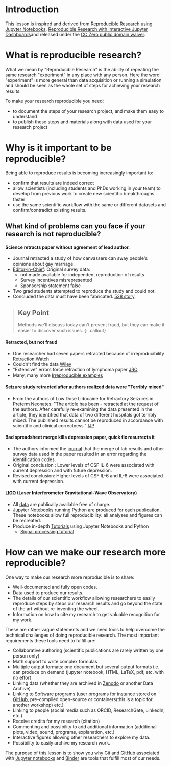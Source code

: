 # Introduction

This lesson is inspired and derived from [Reproducible Research using Jupyter Notebooks](https://reproducible-science-curriculum.github.io/workshop-RR-Jupyter/), [Reproducible Research with Interactive Jupyter Dashboards](https://github.com/annefou/jupyter_dashboards/)and released under the [CC Zero public domain waiver](https://creativecommons.org/publicdomain/zero/1.0/).

# What is reproducible research?

What we mean by "Reproducible Research"  is the ability of repeating the same research "experiment" in any place with any person. Here the word "experiment" is more general than data acquisition or running a simulation and should be seen as the whole set of steps for achieving your research results.

To make your research reproducible you need:

- to document the steps of your research project, and make them easy to understand
- to publish these steps and materials along with data used for your research project


# Why is it important to be reproducible?

Being able to reproduce results is becoming increasingly important to:

- confirm that results are indeed correct
- allow scientists (including students and PhDs working in your team) to develop from previous work to create new scientific breakthroughs faster
- use the same scientific workflow with the same or different datasets and confirm/contradict existing results.  


## What kind of problems can you face if your research is not reproducible?

#### Science retracts paper without agreement of lead author.

- Journal retracted a study of how canvassers can sway people's opinions about gay marriage.
- [Editor-in-Chief](http://news.sciencemag.org/policy/2015/05/science-retracts-gay-marriage-paper-without-lead-author-s-consent): Original survey data:
    * not made available for independent reproduction of results
    * Survey incentives misrepresented
    * Sponsorship statement false
- Two grad students attempted to reproduce the study and could not.
- Concluded the data must have been fabricated. [538 story](http://fivethirtyeight.com/features/how-two-grad-students-uncovered-michael-lacour-fraud-and-a-way-to-change-opinions-on-transgender-rights/).


> ## Key Point
>  Methods we'll discuss today can't prevent fraud, but they can make it easier to discover such issues.
{: .callout}

#### Retracted, but not fraud

- One researcher had seven papers retracted because of irreproducibility [Retraction Watch](http://retractionwatch.com/2014/11/14/univ-no-misconduct-but-poor-research-practice-in-mgt-profs-work-now-subject-to-7-retractions/#more-23666)
- Couldn't find the data [Wiley](http://onlinelibrary.wiley.com/doi/10.1111/j.1468-1331.2011.03524.x/abstract)
- "Extensive" errors force retraction of lymphoma paper [JRO](http://retractionwatch.com/2013/01/14/extensive-errors-force-retraction-of-lymphoma-radiation-paper/)
- Many, many more [Irreproducible examples](https://github.com/Reproducible-Science-Curriculum/Reproducible-Science-Hackathon-Dec-08-2014/wiki/Irreproducible-Examples)


#### Seizure study retracted after authors realized data were "Terribly mixed"

- From the authors of Low Dose Lidocaine for Refractory Seizures in Preterm Neonates: "The article has been - retracted at the request of the authors. After carefully re-examining the data presented in the article, they identified that data of two different hospitals got terribly mixed. The published results cannot be reproduced in accordance with scientific and clinical correctness." [IJP](http://retractionwatch.com/2013/02/01/seizure-study-retracted-after-authors-realize-data-got-terribly-mixed/)

#### Bad spreadsheet merge kills depression paper, quick fix resurrects it

- The authors informed the [journal](http://retractionwatch.com/2014/07/01/bad-spreadsheet-merge-kills-depression-paper-quick-fix-resurrects-it/) that the merge of lab results and other survey data used in the paper resulted in an error regarding the identification codes.
- Original conclusion : Lower levels of CSF IL-6 were associated with current depression and with future depression.
- Revised conclusion: Higher levels of CSF IL-6 and IL-8 were associated with current depression.

#### [LIGO](http://www.ligo.org/) (Laser Interferometer Gravitational-Wave Observatory)

- All [data](https://losc.ligo.org/data/) are publically available free of charge.
- Jupyter Notebooks running Python are produced for each [publication](https://www.ligo.caltech.edu/page/detection-companion-papers). These notebooks allow full reproducibility: all analyses and figures can be recreated.
- Produce in-depth [Tutorials](https://losc.ligo.org/tutorials/) using Jupyter Notebooks and Python
    * [Signal processing tutorial](https://losc.ligo.org/s/events/GW150914/GW150914_tutorial.html)


# How can we make our research more reproducible?

One way to make our research more reproducible is to share:

-  Well-documented and fully open codes.
-  Data used to produce our results.
-  The details of our scientific workflow allowing researchers to easily reproduce steps by steps our research results and go beyond the state of the art without re-inventing the wheel.
-  Information on how to cite my research to get valuable recognition for my work.

These are rather vague statements and we need tools to help overcome the technical challenges of doing reproducible research. The most important requirements these tools need to fulfill are:

- Collaborative authoring (scientific publications are rarely written by one person only)
- Math support to write complex formulas
- Multiple output formats: one document but several output formats i.e. can produce on demand (jupyter notebook, HTML, LaTeX, pdf, etc. with no effort
- Linking data (whether they are archived in <a href="https://zenodo.org/">Zenodo</a> or another Data Archive)
- Linking to Software programs (user programs for instance stored on <a href="https://www.github.com">GitHub</a>, pre-compiled open-source or containers(this is a topic for another workshop) etc.)
- Linking to people (social media such as ORCID, ResearchGate, LinkedIn, etc.)
- Receive credits for my research (citation)
- Commenting and possibility to add additional information (additional plots, video, sound, programs, explanation, etc.)
- Interactive figures allowing other researchers to explore my data.
- Possibility to easily archive my research work.

 The purpose of this lesson is to show you why Git and <a href="http://www.github.com">GitHub</a> associated with <a href="http://jupyter-dashboards-layout.readthedocs.io/en/latest/">Jupyter notebooks</a> and <a href="https://binderhub.readthedocs.io/en/latest/">Binder</a> are tools that fulfill most of our needs.
